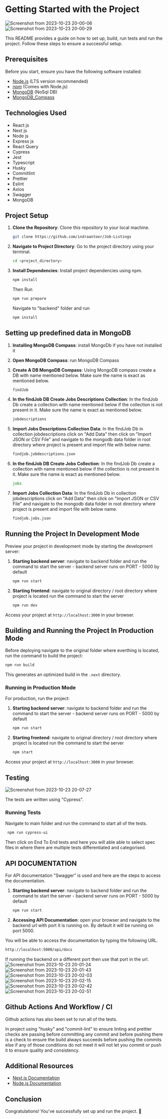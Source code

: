 # Getting Started with the Project
![Screenshot from 2023-10-23 20-00-06](https://github.com/indraantoor/Job-Listings/assets/64259328/d0fc47ed-3870-44ce-bb00-ae766ad1fd78)
![Screenshot from 2023-10-23 20-00-29](https://github.com/indraantoor/Job-Listings/assets/64259328/0d952fa3-1a65-4fd5-9866-266d9f3cb991)

This README provides a guide on how to set up, build, run tests and run the project. Follow these steps to ensure a successful setup.

## Prerequisites

Before you start, ensure you have the following software installed:

- [Node.js](https://nodejs.org/) (LTS version recommended)
- [npm](https://www.npmjs.com/) (Comes with Node.js)
- [MongoDB](https://www.mongodb.com) (NoSql DB)
- [MongoDB_Compass](https://www.mongodb.com/try/download/compass)

## Technologies Used

- React js
- Next js
- Node js
- Express js
- React Query
- Cypress
- Jest
- Typescript
- Husky
- Commitlint
- Prettier
- Eslint
- Axios
- Swagger
- MongoDB

## Project Setup

1. **Clone the Repository**: Clone this repository to your local machine.

   ```bash
   git clone https://github.com/indraantoor/Job-Listings
   ```

2. **Navigate to Project Directory**: Go to the project directory using your terminal.

   ```bash
   cd <project_directory>
   ```

3. **Install Dependencies**: Install project dependencies using npm.

   ```bash
   npm install
   ```

   Then Run

   ```bash
   npm run prepare
   ```

   Navigate to "backend" folder and run

   ```bash
   npm install
   ```

## Setting up predefined data in MongoDB

1. **Installing MongoDB Compass**: install MongoDb if you have not installed it

2. **Open MongoDB Compass**: run MongoDB Compass

3. **Create A DB MongoDB Compass**: Using MongoDB compass create a DB with name mentioned below. Make sure the name is exact as mentioned below.

   ```bash
   findJob
   ```

4. **In the findJob DB Create Jobs Descriptions Collection**: In the findJob Db create a collection with name mentioned below if the collection is not present in it. Make sure the name is exact as mentioned below.

   ```bash
   jobdescriptions
   ```

5. **Import Jobs Descriptions Collection Data**: In the findJob Db in collection jobdescriptions click on "Add Data" then click on "Import JSON or CSV File" and navigate to the mongodb data folder in root directory where project is present and import file with below name.

   ```bash
   findjob.jobdescriptions.json
   ```

6. **In the findJob DB Create Jobs Collection**: In the findJob Db create a collection with name mentioned below if the collection is not present in it. Make sure the name is exact as mentioned below.

   ```bash
   jobs
   ```

7. **Import Jobs Collection Data**: In the findJob Db in collection jobdescriptions click on "Add Data" then click on "Import JSON or CSV File" and navigate to the mongodb data folder in root directory where project is present and import file with below name.

   ```bash
   findjob.jobs.json
   ```

## Running the Project In Development Mode

Preview your project in development mode by starting the development server:

1. **Starting backend server**: navigate to backend folder and run the command to start the server - backend server runs on PORT - 5000 by default

   ```bash
   npm run start
   ```

2. **Starting frontend**: navigate to original directory / root directory where project is located run the command to start the server

   ```bash
   npm run dev
   ```

Access your project at `http://localhost:3000` in your browser.

## Building and Running the Project In Production Mode

Before deploying navigate to the original folder where everthing is located, run the command to build the project:

```bash
npm run build
```

This generates an optimized build in the `.next` directory.

### Running in Production Mode

For production, run the project:

1. **Starting backend server**: navigate to backend folder and run the command to start the server - backend server runs on PORT - 5000 by default

   ```bash
   npm run start
   ```

2. **Starting frontend**: navigate to original directory / root directory where project is located run the command to start the server

   ```bash
   npm start
   ```

Access your project at `http://localhost:3000` in your browser.

## Testing

![Screenshot from 2023-10-23 20-07-27](https://github.com/indraantoor/Job-Listings/assets/64259328/5906d8f4-254d-49dc-9854-6c951f6a4794)

The tests are written using "Cypress".

### Running Tests

Navigate to main folder and run the command to start all of the tests.

```bash
 npm run cypress-ui
```

Then click on End To End tests and here you will able able to select spec files in where there are multiple tests differentiated and categorised.

## API DOCUMENTATION

For API documentation "Swagger" is used and here are the steps to access the documentation.

1. **Starting backend server**: navigate to backend folder and run the command to start the server - backend server runs on PORT - 5000 by default

   ```bash
   npm run start
   ```

2. **Accessing API Documentation**: open your browser and navigate to the backend url with port it is running on. By default it will be running on port 5000.

You will be able to access the documentation by typing the following URL.

```bash
http://localhost:5000/api/docs
```

If running the backend on a different port then use that port in the url.
![Screenshot from 2023-10-23 20-01-24](https://github.com/indraantoor/Job-Listings/assets/64259328/e00abc42-5477-4d5c-af09-c2a44d3f0690)
![Screenshot from 2023-10-23 20-01-43](https://github.com/indraantoor/Job-Listings/assets/64259328/9c8903ed-c6d3-453e-a7a0-ef2498d5e068)
![Screenshot from 2023-10-23 20-02-03](https://github.com/indraantoor/Job-Listings/assets/64259328/6a447acf-87e9-48fa-a056-7e3ff7951140)
![Screenshot from 2023-10-23 20-02-15](https://github.com/indraantoor/Job-Listings/assets/64259328/047f1daf-53e1-453e-ba00-e53cb66bcbda)
![Screenshot from 2023-10-23 20-02-42](https://github.com/indraantoor/Job-Listings/assets/64259328/e05571a1-7beb-4923-97cf-329ca3f4a4b0)
![Screenshot from 2023-10-23 20-02-51](https://github.com/indraantoor/Job-Listings/assets/64259328/8b7438da-041a-4646-9aa3-803762b8e102)

## Github Actions And Workflow / CI

Github actions has also been set to run all of the tests.

In project using "husky" and "commit-lint" to ensure linting and prettier checks are passing before committing any commit and before pushing there is a check to ensure the build always succeeds before pushing the commits else if any of those conditions do not meet it will not let you commit or push it to ensure quality and consistency.

## Additional Resources

- [Next.js Documentation](https://nextjs.org/docs)
- [Node.js Documentation](https://nodejs.org/en/docs/)

## Conclusion

Congratulations! You've successfully set up and run the project. 🚀

